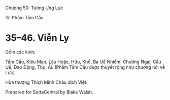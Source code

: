  

Chương 50: Tương Ưng Lực

IV: Phẩm Tầm Cầu

# 35–46. Viễn Ly

Gồm các kinh:

Tầm Cầu, Kiêu Mạn, Lậu Hoặc, Hữu, Khổ, Ba Uế Nhiễm, Chướng Ngại, Cấu Uế, Dao Ðộng, Thọ, Ái. (Phẩm Tầm Cầu được thuyết rộng như chương nói về Lực)

Hòa thượng Thích Minh Châu dịch Việt.

Prepared for SuttaCentral by Blake Walsh.